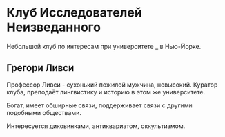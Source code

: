 # Клуб Исследователей Неизведанного

Небольшой клуб по интересам при университете _ в Нью-Йорке. 

## Грегори Ливси
Профессор Ливси - сухонький пожилой мужчина, невысокий. Куратор клуба, преподаёт лингвистику и историю в этом же университете.

Богат, имеет обширные связи, поддерживает связи с другими подобными обществами. 

Интересуется диковинками, антиквариатом, оккультизмом.
